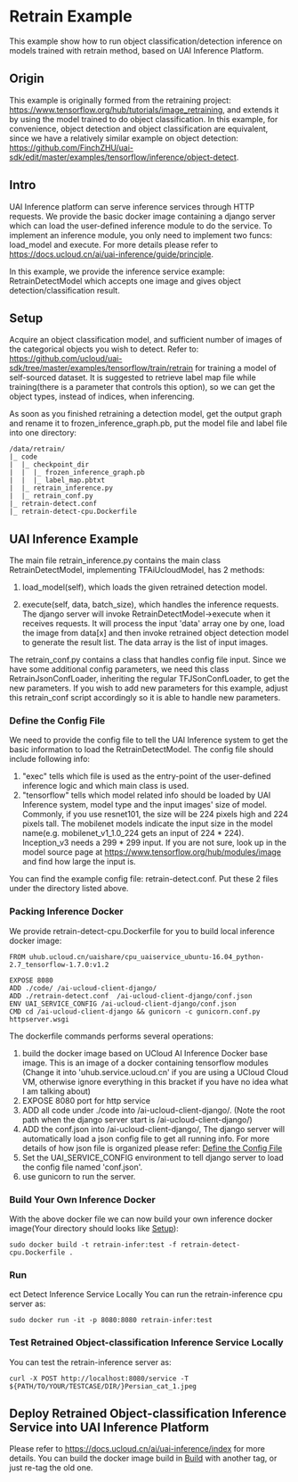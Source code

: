 # Retrain Example
This example show how to run object classification/detection inference on models trained with retrain method, based on UAI Inference Platform.

## Origin
This example is originally formed from the retraining project: https://www.tensorflow.org/hub/tutorials/image_retraining, and extends it by using the model trained to do object classification. In this example, for convenience, object detection and object classification are equivalent, since we have a relatively similar example on object detection: https://github.com/FinchZHU/uai-sdk/edit/master/examples/tensorflow/inference/object-detect.

## Intro
UAI Inference platform can serve inference services through HTTP requests. We provide the basic docker image containing a django server which can load the user-defined inference module to do the service. To implement an inference module, you only need to implement two funcs: load\_model and execute. For more details please refer to https://docs.ucloud.cn/ai/uai-inference/guide/principle.

In this example, we provide the inference service example: RetrainDetectModel which accepts one image and gives object detection/classification result.

## Setup
Acquire an object classification model, and sufficient number of images of the categorical objects you wish to detect. Refer to: https://github.com/ucloud/uai-sdk/tree/master/examples/tensorflow/train/retrain for training a model of self-sourced dataset. It is suggested to retrieve label map file while training(there is a parameter that controls this option), so we can get the object types, instead of indices, when inferencing.

As soon as you finished retraining a detection model, get the output graph and rename it to frozen_inference_graph.pb, put the model file and label file into one directory:

	/data/retrain/
	|_ code
	|  |_ checkpoint_dir
	|  |  |_ frozen_inference_graph.pb
	|  |  |_ label_map.pbtxt
	|  |_ retrain_inference.py
	|  |_ retrain_conf.py
	|_ retrain-detect.conf
	|_ retrain-detect-cpu.Dockerfile

## UAI Inference Example
The main file retrain_inference.py contains the main class RetrainDetectModel, implementing TFAiUcloudModel, has 2 methods:

1. load\_model(self), which loads the given retrained detection model. 

2. execute(self, data, batch_size), which handles the inference requests. The django server will invoke RetrainDetectModel->execute when it receives requests. It will process the input 'data' array one by one, load the image from data[x] and then invoke retrained object detection model to generate the result list. The data array is the list of input images. 

The retrain_conf.py contains a class that handles config file input. Since we have some additional config parameters, we need this class RetrainJsonConfLoader, inheriting the regular TFJSonConfLoader, to get the new parameters. If you wish to add new parameters for this example, adjust this retrain_conf script accordingly so it is able to handle new parameters.

### Define the Config File
We need to provide the config file to tell the UAI Inference system to get the basic information to load the RetrainDetectModel. The config file should include following info:

1. "exec" tells which file is used as the entry-point of the user-defined inference logic and which main class is used. 
2. "tensorflow" tells which model related info should be loaded by UAI Inference system, model type and the input images' size of model. Commonly, if you use resnet101, the size will be 224 pixels high and 224 pixels tall. The mobilenet models indicate the input size in the model name(e.g. mobilenet_v1_1.0_224 gets an input of 224 * 224). Inception_v3 needs a 299 * 299 input. If you are not sure, look up in the model source page at https://www.tensorflow.org/hub/modules/image and find how large the input is.

You can find the example config file: retrain-detect.conf. Put these 2 files under the directory listed above.

### Packing Inference Docker
We provide retrain-detect-cpu.Dockerfile for you to build local inference docker image:

	FROM uhub.ucloud.cn/uaishare/cpu_uaiservice_ubuntu-16.04_python-2.7_tensorflow-1.7.0:v1.2

	EXPOSE 8080
	ADD ./code/ /ai-ucloud-client-django/
	ADD ./retrain-detect.conf  /ai-ucloud-client-django/conf.json
	ENV UAI_SERVICE_CONFIG /ai-ucloud-client-django/conf.json
	CMD cd /ai-ucloud-client-django && gunicorn -c gunicorn.conf.py httpserver.wsgi

The dockerfile commands performs several operations:
1. build the docker image based on UCloud AI Inference Docker base image. This is an image of a docker containing tensorflow modules (Change it into 'uhub.service.ucloud.cn' if you are using a UCloud Cloud VM, otherwise ignore everything in this bracket if you have no idea what I am talking about)
2. EXPOSE 8080 port for http service
3. ADD all code under ./code into /ai-ucloud-client-django/. (Note the root path when the django server start is /ai-ucloud-client-django/)
4. ADD the conf.json into /ai-ucloud-client-django/, The django server will automatically load a json config file to get all running info. For more details of how json file is organized please refer: [Define the Config File](#define-the-config-file)
5. Set the UAI_SERVICE_CONFIG environment to tell django server to load the config file named 'conf.json'.
6. use gunicorn to run the server.

### Build Your Own Inference Docker
With the above docker file we can now build your own inference docker image(Your directory should looks like [Setup](#setup)):

	sudo docker build -t retrain-infer:test -f retrain-detect-cpu.Dockerfile .

### Run 
ect Detect Inference Service Locally
You can run the retrain-inference cpu server as:

	sudo docker run -it -p 8080:8080 retrain-infer:test

### Test Retrained Object-classification Inference Service Locally
You can test the retrain-inference server as:

	curl -X POST http://localhost:8080/service -T ${PATH/TO/YOUR/TESTCASE/DIR/}Persian_cat_1.jpeg

## Deploy Retrained Object-classification Inference Service into UAI Inference Platform
Please refer to https://docs.ucloud.cn/ai/uai-inference/index for more details. You can build the docker image build in [Build](#build-your-own-inference-docker) with another tag, or just re-tag the old one.
